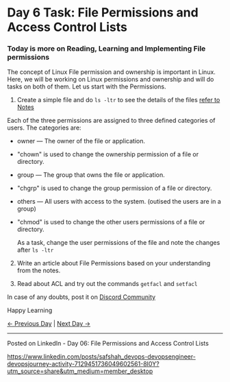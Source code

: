 # Day 6 Task: File Permissions and Access Control Lists

### Today is more on Reading, Learning and Implementing File permissions

The concept of Linux File permission and ownership is important in Linux.
Here, we will be working on Linux permissions and ownership and will do tasks on
both of them.
Let us start with the Permissions.

1. Create a simple file and do `ls -ltr` to see the details of the files [refer to Notes](https://github.com/LondheShubham153/90DaysOfDevOps/tree/master/2023/day06/notes)

Each of the three permissions are assigned to three defined categories of users. The categories are:

- owner — The owner of the file or application.
- "chown" is used to change the ownership permission of a file or directory.
- group — The group that owns the file or application.
- "chgrp" is used to change the group permission of a file or directory.
- others — All users with access to the system. (outised the users are in a group)
- "chmod" is used to change the other users permissions of a file or directory.

  As a task, change the user permissions of the file and note the changes after `ls -ltr`

2. Write an article about File Permissions based on your understanding from the notes.

3. Read about ACL and try out the commands `getfacl` and `setfacl`

In case of any doubts, post it on [Discord Community](https://discord.gg/hs3Pmc5F)

Happy Learning

[← Previous Day](../day05/README.md) | [Next Day →](../day07/README.md)


---------------------

Posted on LinkedIn - Day 06: File Permissions and Access Control Lists

https://www.linkedin.com/posts/safshah_devops-devopsengineer-devopsjourney-activity-7129451736049602561-8I0Y?utm_source=share&utm_medium=member_desktop


